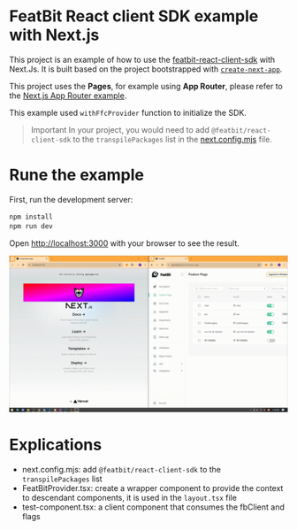 # FeatBit React client SDK example with Next.js

This project is an example of how to use the [featbit-react-client-sdk](https://github.com/featbit/featbit-react-client-sdk) with Next.Js.
It is built based on the project bootstrapped with [`create-next-app`](https://github.com/vercel/next.js/tree/canary/packages/create-next-app).

This project uses the **Pages**, for example using **App Router**, please refer to the [Next.js App Router example](../nextjs-app).

This example used `withFfcProvider` function to initialize the SDK.

> Important
> In your project, you would need to add `@featbit/react-client-sdk` to the `transpilePackages` list in the [next.config.mjs](next.config.mjs) file.

# Rune the example

First, run the development server:

```bash
npm install
npm run dev
```

Open [http://localhost:3000](http://localhost:3000) with your browser to see the result.

![Demo](./public/demo.gif)

# Explications
- next.config.mjs: add `@featbit/react-client-sdk` to the `transpilePackages` list
- FeatBitProvider.tsx: create a wrapper component to provide the context to descendant components, it is used in the `layout.tsx` file
- test-component.tsx: a client component that consumes the fbClient and flags